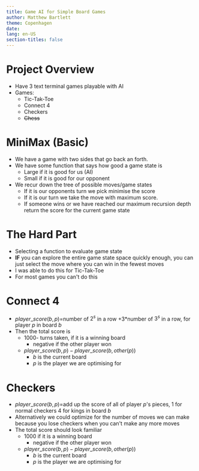 ```yaml
---
title: Game AI for Simple Board Games
author: Matthew Bartlett
theme: Copenhagen
date:
lang: en-US
section-titles: false
---
```


# Project Overview
- Have 3 text terminal games playable with AI
- Games:
  * Tic-Tak-Toe
  * Connect 4
  * Checkers
  * ~~Chess~~

# MiniMax (Basic)
- We have a game with two sides that go back an forth.
- We have some function that says how good a game state is
  * Large if it is good for us (AI)
  * Small if it is good for our opponent
- We recur down the tree of possible moves/game states
  * If it is our opponents turn we pick minimise the score
  * If it is our turn we take the move with maximum score.
  * If someone wins or we have reached our maximum recursion depth return the score for the current game state


# The Hard Part
- Selecting a function to evaluate game state
- **IF** you can explore the entire game state space quickly enough, you can just select the move where you can win in the fewest moves
- I was able to do this for Tic-Tak-Toe
- For most games you can't do this

# Connect 4
- $player\_score(b,p)=$number of $2^s$ in a row $+ 3*$number of $3^s$ in a row, for player $p$ in board $b$
- Then the total score is 
  * 1000- turns taken, if it is a winning board
    * negative if the other player won
  * $player\_score(b,p)-player\_score(b,other(p))$
    * $b$ is the current board
    * $p$ is the player we are optimising for

# Checkers
- $player\_score(b,p)=$add up the score of all of player $p$'s pieces, 1 for normal checkers 4 for kings in board $b$
- Alternatively we could optimize for the number of moves we can make because you lose checkers when you can't make any more moves
- The total score should look familiar
  * 1000 if it is a winning board
    * negative if the other player won
  * $player\_score(b,p)-player\_score(b,other(p))$
    * $b$ is the current board
    * $p$ is the player we are optimising for


